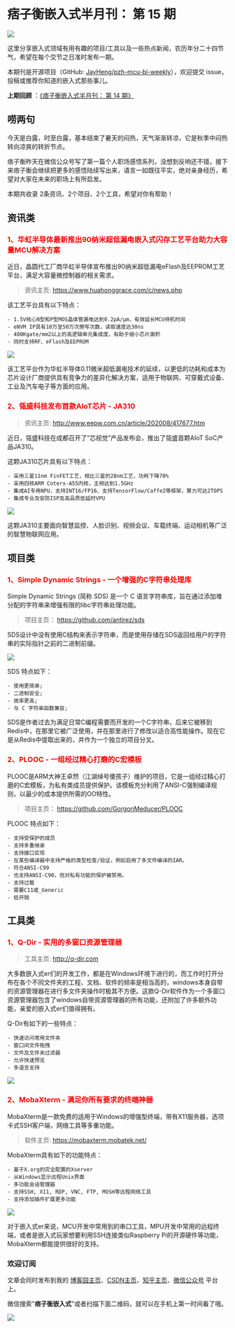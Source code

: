 # 痞子衡嵌入式半月刊： 第 15 期

![](http://henjay724.com/image/cnblogs/pzh_mcu_bi_weekly.PNG)

这里分享嵌入式领域有用有趣的项目/工具以及一些热点新闻，农历年分二十四节气，希望在每个交节之日准时发布一期。

本期刊是开源项目（GitHub: [JayHeng/pzh-mcu-bi-weekly](https://github.com/JayHeng/pzh-mcu-bi-weekly)），欢迎提交 issue，投稿或推荐你知道的嵌入式那些事儿。

**上期回顾** ：[《痞子衡嵌入式半月刊： 第 14 期》](https://www.cnblogs.com/henjay724/p/13547256.html)

## 唠两句

今天是白露，时至白露，基本结束了暑天的闷热，天气渐渐转凉，它是秋季中闷热转向凉爽的转折节点。

痞子衡昨天在微信公众号写了第一篇个人职场感悟系列，没想到反响还不错，接下来痞子衡会继续把更多的感悟陆续写出来，语言一如既往平实，绝对亲身经历，希望对大家在未来的职场上有所启发。

本期共收录 2条资讯、2个项目、2个工具，希望对你有帮助！

## 资讯类

### <font color="red">1、华虹半导体最新推出90纳米超低漏电嵌入式闪存工艺平台助力大容量MCU解决方案</font>

近日，晶圆代工厂商华虹半导体宣布推出90纳米超低漏电eFlash及EEPROM工艺平台，满足大容量微控制器的相关需求。

> 资讯主页: https://www.huahonggrace.com/c/news.php

该工艺平台具有以下特点：

```text
- 1.5V核心N型和P型MOS晶体管漏电达到0.2pA/μm，有效延长MCU待机时间
- eNVM IP具有10万至50万次擦写次数，读取速度达30ns
- 400Kgate/mm2以上的高逻辑单元集成度，有助于缩小芯片面积
- 同时支持RF、eFlash及EEPROM
```

![](http://henjay724.com/image/biweekly/Huahong_90nm_eFlash.png)

该工艺平台作为华虹半导体0.11微米超低漏电技术的延续，以更低的功耗和成本为芯片设计厂商提供具有竞争力的差异化解决方案，适用于物联网、可穿戴式设备、工业及汽车电子等方面的应用。 

### <font color="red">2、瓴盛科技发布首款AIoT芯片 - JA310</font>

> 资讯主页: http://www.eepw.com.cn/article/202008/417677.htm

近日，瓴盛科技在成都召开了“芯视觉”产品发布会，推出了瓴盛首颗AIoT SoC产品JA310。

这颗JA310芯片具有以下特点：

```text
- 采用三星11nm FinFET工艺，相比三星的28nm工艺，功耗下降70%
- 采用四核ARM Coterx-A55内核，主频达到1.5GHz
- 集成AI专用NPU，支持INT16/FP16、支持TensorFlow/Caffe2等框架，算力可达2TOPS
- 集成专业及安防ISP及高品质低延时VPU
```

![](http://henjay724.com/image/biweekly/JLQ_JA310.png)

这颗JA310主要面向智慧监控、人脸识别、视频会议、车载终端、运动相机等广泛的智慧物联网应用。 

## 项目类

### <font color="red">1、Simple Dynamic Strings - 一个增强的C字符串处理库</font>

Simple Dynamic Strings (简称 SDS) 是一个 C 语言字符串库，旨在通过添加堆分配的字符串来增强有限的libc字符串处理功能。

> 项目主页： https://github.com/antirez/sds

SDS设计中没有使用C结构来表示字符串，而是使用存储在SDS返回给用户的字符串的实际指针之前的二进制前缀。

![](http://henjay724.com/image/biweekly/Simple_Dynamic_Strings.PNG)

SDS 特点如下：

```text
- 使用更简单;
- 二进制安全;
- 效率更高;
- 与 C 字符串函数兼容;
```

SDS是作者过去为满足日常C编程需要而开发的一个C字符串，后来它被移到Redis中，在那里它被广泛使用，并在那里进行了修改以适合高性能操作。现在它是从Redis中提取出来的，并作为一个独立的项目分叉。

### <font color="red">2、PLOOC - 一组经过精心打磨的C宏模板</font>

PLOOC是ARM大神王卓然（江湖绰号傻孩子）维护的项目，它是一组经过精心打磨的C宏模板，为私有类成员提供保护。该模板充分利用了ANSI-C强制编译规则，以最少的成本提供所需的OO特性。

> 项目主页： https://github.com/GorgonMeducer/PLOOC

PLOOC 特点如下：

```text
- 支持受保护的成员
- 支持多重继承
- 支持接口实现
- 在某些编译器中支持严格的类型检查/验证，例如启用了多文件编译的IAR。
- 符合ANSI-C99
- 也支持ANSI-C90，但对私有功能的保护被禁用。
- 支持过载
- 需要C11或_Generic
- 低开销
```

## 工具类

### <font color="red">1、Q-Dir - 实用的多窗口资源管理器</font>

> 工具主页: http://q-dir.com

大多数嵌入式er们的开发工作，都是在Windows环境下进行的，而工作时打开分布在各个不同文件夹的工程、文档、软件的频率是相当高的，windows本身自带的资源管理器在进行多文件夹操作时极其不方便。这款Q-Dir软件作为一个多窗口资源管理器包含了windows自带资源管理器的所有功能，还附加了许多额外功能，亲爱的嵌入式er们值得拥有。

Q-Dir有如下的一些特点：

```text
- 快速访问常用文件夹
- 窗口间文件拖拽
- 文件及文件夹过滤器
- 允许快速预览
- 多语言支持
```

![](http://henjay724.com/image/bi-weekly/Q-Dir.png)

### <font color="red">2、MobaXterm - 满足你所有要求的终端神器</font>

MobaXterm是一款免费的适用于Windows的增强型终端，带有X11服务器，选项卡式SSH客户端，网络工具等多重功能。

> 软件主页: https://mobaxterm.mobatek.net/

MobaXterm具有如下的功能特点：

```text
- 基于X.org的完全配置的Xserver
- 从Windows显示远程Unix界面
- 多功能会话管理器
- 支持SSH, X11, RDP, VNC, FTP, MOSH等远程网络工具
- 支持添加插件扩展更多功能
```

![](http://henjay724.com/image/bi-weekly/MobaXterm.gif)

对于嵌入式er来说，MCU开发中常用到的串口工具，MPU开发中常用的远程终端，或者是嵌入式玩家想要利用SSH连接类似Raspberry Pi的开源硬件等功能，MobaXterm都能提供很好的支持。

### 欢迎订阅

文章会同时发布到我的 [博客园主页](https://www.cnblogs.com/henjay724/)、[CSDN主页](https://blog.csdn.net/henjay724)、[知乎主页](https://www.zhihu.com/people/henjay724)、[微信公众号](http://weixin.sogou.com/weixin?type=1&query=痞子衡嵌入式) 平台上。

微信搜索"__痞子衡嵌入式__"或者扫描下面二维码，就可以在手机上第一时间看了哦。

![](http://henjay724.com/image/github/pzhMcu_qrcode_258x258.jpg)


